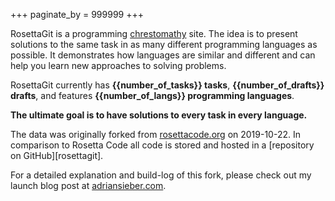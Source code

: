 +++
paginate_by = 999999
+++

RosettaGit is a programming [chrestomathy] site.
The idea is to present solutions to the same task
in as many different programming languages as possible.
It demonstrates how languages are similar and different
and can help you learn new approaches to solving problems.

RosettaGit currently has **{{number_of_tasks}} tasks**,
**{{number_of_drafts}} drafts**,
and features **{{number_of_langs}} programming languages**.

**The ultimate goal is to have solutions to every task in every language.**

The data was originally forked from [rosettacode.org] on 2019-10-22.
In comparison to Rosetta Code all code is stored and hosted
in a [repository on GitHub][rosettagit].

For a detailed explanation and build-log of this fork,
please check out my launch blog post at
[adriansieber.com][blog-post].


[chrestomathy]: https://en.wikipedia.org/wiki/Chrestomathy
[rosettacode.org]: https://rosettacode.org
[blog-post]: https://adriansieber.com/rosettagit
